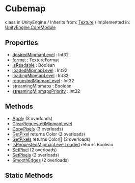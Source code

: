 # Cubemap
class in UnityEngine
 / Inherits from: <a href="https://docs.unity3d.com/6000.1/Documentation/ScriptReference/Texture.html">Texture</a> / Implemented in: <a href="https://docs.unity3d.com/6000.1/Documentation/ScriptReference/UnityEngine.CoreModule.html">UnityEngine.CoreModule</a>

## Properties
- <a href="https://docs.unity3d.com/6000.1/Documentation/ScriptReference/Cubemap-desiredMipmapLevel.html">desiredMipmapLevel</a> : Int32
- <a href="https://docs.unity3d.com/6000.1/Documentation/ScriptReference/Cubemap-format.html">format</a> : TextureFormat
- <a href="https://docs.unity3d.com/6000.1/Documentation/ScriptReference/Cubemap-isReadable.html">isReadable</a> : Boolean
- <a href="https://docs.unity3d.com/6000.1/Documentation/ScriptReference/Cubemap-loadedMipmapLevel.html">loadedMipmapLevel</a> : Int32
- <a href="https://docs.unity3d.com/6000.1/Documentation/ScriptReference/Cubemap-loadingMipmapLevel.html">loadingMipmapLevel</a> : Int32
- <a href="https://docs.unity3d.com/6000.1/Documentation/ScriptReference/Cubemap-requestedMipmapLevel.html">requestedMipmapLevel</a> : Int32
- <a href="https://docs.unity3d.com/6000.1/Documentation/ScriptReference/Cubemap-streamingMipmaps.html">streamingMipmaps</a> : Boolean
- <a href="https://docs.unity3d.com/6000.1/Documentation/ScriptReference/Cubemap-streamingMipmapsPriority.html">streamingMipmapsPriority</a> : Int32

## Methods
- <a href="https://docs.unity3d.com/6000.1/Documentation/ScriptReference/Cubemap.Apply.html">Apply</a> (3 overloads)
- <a href="https://docs.unity3d.com/6000.1/Documentation/ScriptReference/Cubemap.ClearRequestedMipmapLevel.html">ClearRequestedMipmapLevel</a>
- <a href="https://docs.unity3d.com/6000.1/Documentation/ScriptReference/Cubemap.CopyPixels.html">CopyPixels</a> (3 overloads)
- <a href="https://docs.unity3d.com/6000.1/Documentation/ScriptReference/Cubemap.GetPixel.html">GetPixel</a> returns Color (2 overloads)
- <a href="https://docs.unity3d.com/6000.1/Documentation/ScriptReference/Cubemap.GetPixels.html">GetPixels</a> returns Color[] (2 overloads)
- <a href="https://docs.unity3d.com/6000.1/Documentation/ScriptReference/Cubemap.IsRequestedMipmapLevelLoaded.html">IsRequestedMipmapLevelLoaded</a> returns Boolean
- <a href="https://docs.unity3d.com/6000.1/Documentation/ScriptReference/Cubemap.SetPixel.html">SetPixel</a> (2 overloads)
- <a href="https://docs.unity3d.com/6000.1/Documentation/ScriptReference/Cubemap.SetPixels.html">SetPixels</a> (2 overloads)
- <a href="https://docs.unity3d.com/6000.1/Documentation/ScriptReference/Cubemap.SmoothEdges.html">SmoothEdges</a> (2 overloads)

## Static Methods
